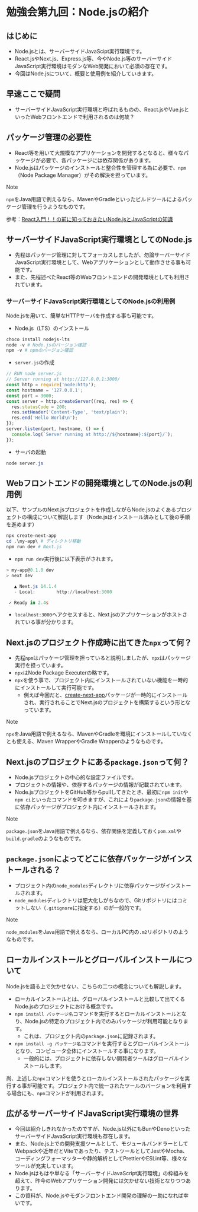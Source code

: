 # 勉強会第九回：Node.jsの紹介

## はじめに

- Node.jsとは、サーバーサイドJavaScipt実行環境です。
- React.jsやNext.js、Express.js等、今やNode.js等のサーバーサイドJavaScript実行環境はモダンなWeb開発において必須の存在です。
- 今回はNode.jsについて、概要と使用例を紹介していきます。

## 早速ここで疑問

- サーバーサイドJavaScript実行環境と呼ばれるものの、React.jsやVue.jsといったWebフロントエンドで利用されるのは何故？

## パッケージ管理の必要性

- React等を用いて大規模なアプリケーションを開発するとなると、様々なパッケージが必要で、各パッケージには依存関係があります。
- Node.jsはパッケージのインストールと整合性を管理する為に必要で、`npm`（Node Package Manager）がその解決を担っています。

> [!NOTE]
> `npm`をJava用語で例えるなら、MavenやGradleといったビルドツールによるパッケージ管理を行うようなものです。

参考：[React入門！！の前に知っておきたいNode.jsとJavaScriptの知識](https://qiita.com/rpf_nob/items/6823fb8728754386ef30)

## サーバーサイドJavaScript実行環境としてのNode.js

- 先程はパッケージ管理に対してフォーカスしましたが、勿論サーバーサイドJavaScript実行環境として、Webアプリケーションとして動作させる事も可能です。
- また、先程述べたReact等のWebフロントエンドの開発環境としても利用されています。

### サーバーサイドJavaScript実行環境としてのNode.jsの利用例

Node.jsを用いて、簡単なHTTPサーバを作成する事も可能です。

- Node.js（LTS）のインストール

```powershell
choco install nodejs-lts
node -v # Node.jsのバージョン確認
npm -v # npmのバージョン確認
```

- `server.js`の作成

```js:server.js
// RUN node server.js
// Server running at http://127.0.0.1:3000/
const http = require('node:http');
const hostname = '127.0.0.1';
const port = 3000;
const server = http.createServer((req, res) => {
  res.statusCode = 200;
  res.setHeader('Content-Type', 'text/plain');
  res.end('Hello World\n');
});
server.listen(port, hostname, () => {
  console.log(`Server running at http://${hostname}:${port}/`);
});
```

- サーバの起動

```powershell
node server.js
```

## Webフロントエンドの開発環境としてのNode.jsの利用例

以下、サンプルのNext.jsプロジェクトを作成しながらNode.jsのよくあるプロジェクトの構成について解説します（Node.jsはインストール済みとして後の手順を進めます）

```powershell
npx create-next-app
cd .\my-app\ # ディレクトリ移動
npm run dev # Next.js
```

- `npm run dev`実行後に以下表示がされます。

```powershell
> my-app@0.1.0 dev
> next dev

   ▲ Next.js 14.1.4
   - Local:        http://localhost:3000

 ✓ Ready in 2.4s
```

- `localhost:3000`へアクセスすると、Next.jsのアプリケーションがホストされている事が分かります。

## Next.jsのプロジェクト作成時に出てきた`npx`って何？

- 先程`npm`はパッケージ管理を担っていると説明しましたが、`npx`はパッケージ実行を担っています。
- `npx`はNode Package Executerの略です。
- `npx`を使う事で、プロジェクト内にインストールされていない機能を一時的にインストールして実行可能です。
  - 例えば今回だと、[create-next-app](https://www.npmjs.com/package/create-next-app)パッケージが一時的にインストールされ、実行されることでNext.jsのプロジェクトを構築するという形となっています。

> [!NOTE]
> `npx`をJava用語で例えるなら、MavenやGradleを環境にインストールしていなくとも使える、Maven WrapperやGradle Wrapperのようなものです。

## Next.jsのプロジェクトにある`package.json`って何？

- Node.jsプロジェクトの中心的な設定ファイルです。
- プロジェクトの情報や、依存するパッケージの情報が記載されています。
- Node.jsプロジェクトをGitHub等からpullしてきたとき、最初に`npm init`や`npm ci`といったコマンドを叩きますが、これにより`package.json`の情報を基に依存パッケージがプロジェクト内にインストールされます。

> [!NOTE]
> `package.json`をJava用語で例えるなら、依存関係を定義しておく`pom.xml`や`build.gradle`のようなものです。

## `package.json`によってどこに依存パッケージがインストールされる？

- プロジェクト内の`node_modules`ディレクトリに依存パッケージがインストールされます。
- `node_modules`ディレクトリは肥大化しがちなので、Gitリポジトリにはコミットしない（`.gitignore`に指定する）のが一般的です。

> [!NOTE]
> `node_modules`をJava用語で例えるなら、ローカルPC内の`.m2`リポジトリのようなものです。

## ローカルインストールとグローバルインストールについて

Node.jsを語る上で欠かせない、こちらの二つの概念についても解説します。

- ローカルインストールとは、グローバルインストールと比較して出てくるNode.jsのプロジェクトにおける概念です。
- `npm install パッケージ名`コマンドを実行するとローカルインストールとなり、Node.jsの特定のプロジェクト内でのみパッケージが利用可能となります。
  - これは、プロジェクト内の`package.json`に記録されます。
- `npm install -g パッケージ名`コマンドを実行するとグローバルインストールとなり、コンピュータ全体にインストールする事になります。
  - 一般的には、プロジェクトに依存しない開発者ツールはグローバルインストールします。

尚、上述した`npx`コマンドを使うとローカルインストールされたパッケージを実行する事が可能です。プロジェクト内で統一されたツールのバージョンを利用する場合にも、`npm`コマンドが利用されます。

## 広がるサーバーサイドJavaScript実行環境の世界

- 今回は紹介しきれなかったのですが、Node.js以外にもBunやDenoといったサーバーサイドJavaScript実行環境も存在します。
- また、Node.js上での開発支援ツールとして、モジュールバンドラーとしてWebpackや近年だとViteであったり、テストツールとしてJestやMocha、コーディングフォーマッターや静的解析としてPrettierやESLint等、様々なツールが充実しています。
- Node.jsはもはや単なる「サーバーサイドJavaScript実行環境」の枠組みを超えて、昨今のWebアプリケーション開発には欠かせない技術となりつつあります。
- この資料が、Node.jsやモダンフロントエンド開発の理解の一助になれば幸いです。

